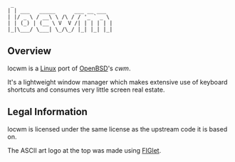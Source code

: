 ```
 _
| | ___   _____      ___ __ ___
| |/ _ \ / __\ \ /\ / / '_ ` _ \
| | (_) | (__ \ V  V /| | | | | |
|_|\___/ \___| \_/\_/ |_| |_| |_|

```

## Overview

locwm is a [Linux](https://www.kernel.org/) port of [OpenBSD](http://www.openbsd.org/)'s *cwm*.

It's a lightweight window manager which makes extensive use of keyboard shortcuts and consumes very little screen real estate.

## Legal Information

locwm is licensed under the same license as the upstream code it is based on.

The ASCII art logo at the top was made using [FIGlet](http://www.figlet.org/).
